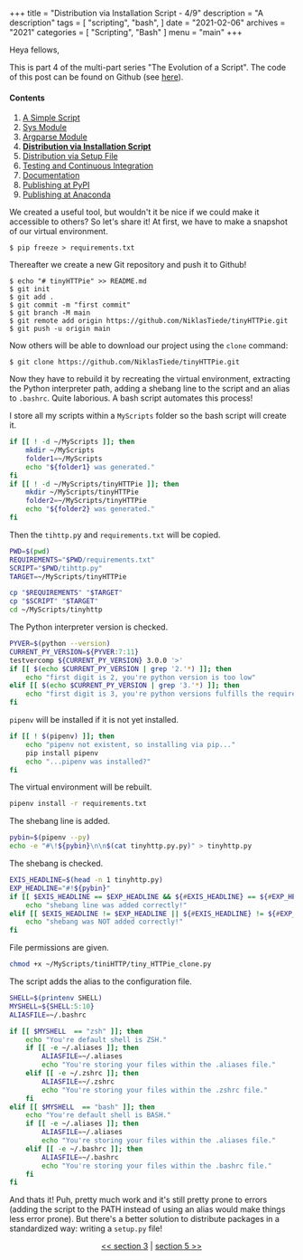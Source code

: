 +++
title = "Distribution via Installation Script - 4/9"
description = "A description"
tags = [
    "scripting",
    "bash",
]
date = "2021-02-06"
archives = "2021"
categories = [
    "Scripting",
    "Bash"
]
menu = "main"
+++

Heya fellows,

This is part 4 of the multi-part series "The Evolution of a Script". The code of this post can be found on Github (see [here](https://github.com/NiklasTiede/tinyHTTPie/tree/4-Distributing-by-Installscript)).

#### Contents

1. [A Simple Script](/2021/1-the-evolution-of-a-script)
2. [Sys Module](/2021/2-sys-module)
3. [Argparse Module](/2021/3-argparse-module/)
4. [**Distribution via Installation Script**](/2021/4-distribution-via-installation-script)
5. [Distribution via Setup File](/2021/5-distribution-via-setup-file)
6. [Testing and Continuous Integration](/2021/6-testing-and-continous-integration)
7. [Documentation](/2021/7-documentation)
8. [Publishing at PyPI](/2021/8-publishing-at-pypi)
9. [Publishing at Anaconda](/2021/9-publishing-at-anaconda)

We created a useful tool, but wouldn't it be nice if we could make it accessible to others? So let's share it! At first, we have to make a snapshot of our virtual environment.

```
$ pip freeze > requirements.txt
```

Thereafter we create a new Git repository and push it to Github!

```
$ echo "# tinyHTTPie" >> README.md
$ git init
$ git add .
$ git commit -m "first commit"
$ git branch -M main
$ git remote add origin https://github.com/NiklasTiede/tinyHTTPie.git
$ git push -u origin main
```

Now others will be able to download our project using the `clone` command:

```
$ git clone https://github.com/NiklasTiede/tinyHTTPie.git
```

Now they have to rebuild it by recreating the virtual environment, extracting the Python interpreter path, adding a shebang line to the script and an alias to `.bashrc`. Quite laborious. A bash script automates this process!

I store all my scripts within a `MyScripts` folder so the bash script will create it.

```bash
if [[ ! -d ~/MyScripts ]]; then
    mkdir ~/MyScripts
    folder1=~/MyScripts
    echo "${folder1} was generated."
fi
if [[ ! -d ~/MyScripts/tinyHTTPie ]]; then
    mkdir ~/MyScripts/tinyHTTPie
    folder2=~/MyScripts/tinyHTTPie
    echo "${folder2} was generated."
fi
```

Then the `tihttp.p`y and `requirements.txt` will be copied.

```bash
PWD=$(pwd)
REQUIREMENTS="$PWD/requirements.txt"
SCRIPT="$PWD/tihttp.py"
TARGET=~/MyScripts/tinyHTTPie

cp "$REQUIREMENTS" "$TARGET"
cp "$SCRIPT" "$TARGET"
cd ~/MyScripts/tinyhttp
```

The Python interpreter version is checked.

```bash
PYVER=$(python --version)
CURRENT_PY_VERSION=${PYVER:7:11}
testvercomp ${CURRENT_PY_VERSION} 3.0.0 '>'
if [[ $(echo $CURRENT_PY_VERSION | grep '2.'*) ]]; then
    echo "first digit is 2, you're python version is too low"
elif [[ $(echo $CURRENT_PY_VERSION | grep '3.'*) ]]; then
    echo "first digit is 3, you're python versions fulfills the requirements!"
fi
```

`pipenv` will be installed if it is not yet installed.

```bash
if [[ ! $(pipenv) ]]; then
    echo "pipenv not existent, so installing via pip..."
    pip install pipenv
    echo "...pipenv was installed?"
fi
```

The virtual environment will be rebuilt.

```bash
pipenv install -r requirements.txt
```

The shebang line is added.

```bash
pybin=$(pipenv --py)
echo -e "#\!${pybin}\n\n$(cat tinyhttp.py.py)" > tinyhttp.py
```

The shebang is checked.

```bash
EXIS_HEADLINE=$(head -n 1 tinyhttp.py)
EXP_HEADLINE="#!${pybin}"
if [[ $EXIS_HEADLINE == $EXP_HEADLINE && ${#EXIS_HEADLINE} == ${#EXP_HEADLINE} ]]; then
    echo "shebang line was added correctly!"
elif [[ $EXIS_HEADLINE != $EXP_HEADLINE || ${#EXIS_HEADLINE} != ${#EXP_HEADLINE} ]]; then
    echo "shebang was NOT added correctly!"
fi
```

File permissions are given.

```bash
chmod +x ~/MyScripts/tiniHTTP/tiny_HTTPie_clone.py
```

The script adds the alias to the configuration file.

```bash
SHELL=$(printenv SHELL)
MYSHELL=${SHELL:5:10}
ALIASFILE=~/.bashrc

if [[ $MYSHELL  == "zsh" ]]; then
    echo "You're default shell is ZSH."
    if [[ -e ~/.aliases ]]; then
        ALIASFILE=~/.aliases
        echo "You're storing your files within the .aliases file."
    elif [[ -e ~/.zshrc ]]; then
        ALIASFILE=~/.zshrc
        echo "You're storing your files within the .zshrc file."
    fi
elif [[ $MYSHELL  == "bash" ]]; then
    echo "You're default shell is BASH."
    if [[ -e ~/.aliases ]]; then
        ALIASFILE=~/.aliases
        echo "You're storing your files within the .aliases file."
    elif [[ -e ~/.bashrc ]]; then
        ALIASFILE=~/.bashrc
        echo "You're storing your files within the .bashrc file."
    fi
fi
```

And thats it! Puh, pretty much work and it's still pretty prone to errors (adding the script to the PATH instead of using an alias would make things less error prone). But there's a better solution to distribute packages in a standardized way: writing a `setup.py` file!

<div>
    <p align="center"><a href="/posts/3-argparse-module/"><< section 3</a> | <a href="/posts/5-distribution-via-setup-file">section 5 >></a> </p>
</div>
